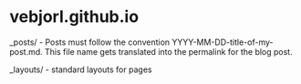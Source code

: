# vebjorl.github.io

_posts/ - Posts must follow the convention YYYY-MM-DD-title-of-my-post.md. This file name gets translated into the permalink for the blog post.

_layouts/ - standard layouts for pages
